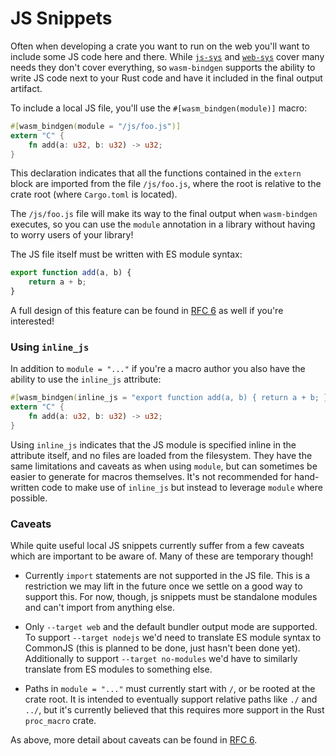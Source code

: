 # JS Snippets

Often when developing a crate you want to run on the web you'll want to include
some JS code here and there. While [`js-sys`](https://docs.rs/js-sys) and
[`web-sys`](https://docs.rs/web-sys) cover many needs they don't cover
everything, so `wasm-bindgen` supports the ability to write JS code next to your
Rust code and have it included in the final output artifact.

To include a local JS file, you'll use the `#[wasm_bindgen(module)]` macro:

```rust
#[wasm_bindgen(module = "/js/foo.js")]
extern "C" {
    fn add(a: u32, b: u32) -> u32;
}
```

This declaration indicates that all the functions contained in the `extern`
block are imported from the file `/js/foo.js`, where the root is relative to the
crate root (where `Cargo.toml` is located).

The `/js/foo.js` file will make its way to the final output when `wasm-bindgen`
executes, so you can use the `module` annotation in a library without having to
worry users of your library!

The JS file itself must be written with ES module syntax:

```js
export function add(a, b) {
    return a + b;
}
```

A full design of this feature can be found in [RFC 6] as well if you're
interested!

[RFC 6]: https://github.com/rustwasm/rfcs/pull/6

### Using `inline_js`

In addition to `module = "..."` if you're a macro author you also have the
ability to use the `inline_js` attribute:

```rust
#[wasm_bindgen(inline_js = "export function add(a, b) { return a + b; }")]
extern "C" {
    fn add(a: u32, b: u32) -> u32;
}
```

Using `inline_js` indicates that the JS module is specified inline in the
attribute itself, and no files are loaded from the filesystem. They have the
same limitations and caveats as when using `module`, but can sometimes be easier
to generate for macros themselves. It's not recommended for hand-written code to
make use of `inline_js` but instead to leverage `module` where possible.

### Caveats

While quite useful local JS snippets currently suffer from a few caveats which
are important to be aware of. Many of these are temporary though!

* Currently `import` statements are not supported in the JS file. This is a
  restriction we may lift in the future once we settle on a good way to support
  this. For now, though, js snippets must be standalone modules and can't import
  from anything else.

* Only `--target web` and the default bundler output mode are supported. To
  support `--target nodejs` we'd need to translate ES module syntax to CommonJS
  (this is
  planned to be done, just hasn't been done yet). Additionally to support
  `--target no-modules` we'd have to similarly translate from ES modules to
  something else.

* Paths in `module = "..."` must currently start with `/`, or be rooted at the
  crate root. It is intended to eventually support relative paths like `./` and
  `../`, but it's currently believed that this requires more support in
  the Rust `proc_macro` crate.

As above, more detail about caveats can be found in [RFC 6].
